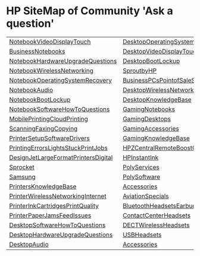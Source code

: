# HP SiteMap of Community 'Ask a question'
||||
| ------------- | ------------- | ------------- |
|<a href="https://h30434.www3.hp.com/t5/forums/postpage/board-id/Display" target="_blank">NotebookVideoDisplayTouch</a>|<a href="https://h30434.www3.hp.com/t5/forums/postpage/board-id/OSandSW" target="_blank">DesktopOperatingSystemsRecovery</a>|<a href="https://h30434.www3.hp.com/t5/forums/postpage/board-id/UC_Platforms" target="_blank">UCPlatforms</a>|
|<a href="https://h30434.www3.hp.com/t5/forums/postpage/board-id/General" target="_blank">BusinessNotebooks</a>|<a href="https://h30434.www3.hp.com/t5/forums/postpage/board-id/TouchSmartPC" target="_blank">DesktopVideoDisplayTouch</a>|<a href="https://h30434.www3.hp.com/t5/forums/postpage/board-id/Desk_IP_Conference_Phones" target="_blank">DeskIPConferencePhones</a>|
|<a href="https://h30434.www3.hp.com/t5/forums/postpage/board-id/Hardware" target="_blank">NotebookHardwareUpgradeQuestions</a>|<a href="https://h30434.www3.hp.com/t5/forums/postpage/board-id/lockups" target="_blank">DesktopBootLockup</a>|<a href="https://h30434.www3.hp.com/t5/forums/postpage/board-id/ATA_VoIP_Adapters" target="_blank">ATAVoIPAdapters</a>|
|<a href="https://h30434.www3.hp.com/t5/forums/postpage/board-id/Internet" target="_blank">NotebookWirelessNetworking</a>|<a href="https://h30434.www3.hp.com/t5/forums/postpage/board-id/Sprout" target="_blank">SproutbyHP</a>|<a href="https://h30434.www3.hp.com/t5/forums/postpage/board-id/USB_Bluetooth_Speakerphones" target="_blank">USBBluetoothSpeakerphones</a>|
|<a href="https://h30434.www3.hp.com/t5/forums/postpage/board-id/OS" target="_blank">NotebookOperatingSystemRecovery</a>|<a href="https://h30434.www3.hp.com/t5/forums/postpage/board-id/Business-PC-Workstation-POS" target="_blank">BusinessPCsPointofSaleSystems</a>|<a href="https://h30434.www3.hp.com/t5/forums/postpage/board-id/PSTN" target="_blank">PSTN</a>|
|<a href="https://h30434.www3.hp.com/t5/forums/postpage/board-id/Sound" target="_blank">NotebookAudio</a>|<a href="https://h30434.www3.hp.com/t5/forums/postpage/board-id/DesktopWirelessNetworking" target="_blank">DesktopWirelessNetworking</a>|<a href="https://h30434.www3.hp.com/t5/forums/postpage/board-id/Wireless_Phone_Solutions" target="_blank">WirelessPhoneSolutions</a>|
|<a href="https://h30434.www3.hp.com/t5/forums/postpage/board-id/Laptop-Freeze" target="_blank">NotebookBootLockup</a>|<a href="https://h30434.www3.hp.com/t5/forums/postpage/board-id/desktop-knowledge-base" target="_blank">DesktopKnowledgeBase</a>|<a href="https://h30434.www3.hp.com/t5/forums/postpage/board-id/Video_Conferencing_Accessories" target="_blank">AccessoriesCameras</a>|
|<a href="https://h30434.www3.hp.com/t5/forums/postpage/board-id/Recovery" target="_blank">NotebookSoftwareHowToQuestions</a>|<a href="https://h30434.www3.hp.com/t5/forums/postpage/board-id/GamingNotebooks" target="_blank">GamingNotebooks</a>|<a href="https://h30434.www3.hp.com/t5/forums/postpage/board-id/Meeting_Room_Solutions" target="_blank">MeetingRoomSolutions</a>|
|<a href="https://h30434.www3.hp.com/t5/forums/postpage/board-id/Photo" target="_blank">MobilePrintingCloudPrinting</a>|<a href="https://h30434.www3.hp.com/t5/forums/postpage/board-id/GamingDesktops" target="_blank">GamingDesktops</a>|<a href="https://h30434.www3.hp.com/t5/forums/postpage/board-id/Webcams" target="_blank">Webcams</a>|
|<a href="https://h30434.www3.hp.com/t5/forums/postpage/board-id/Scan" target="_blank">ScanningFaxingCopying</a>|<a href="https://h30434.www3.hp.com/t5/forums/postpage/board-id/GamingAccessories" target="_blank">GamingAccessories</a>|<a href="https://h30434.www3.hp.com/t5/forums/postpage/board-id/Collaboration_Conferencing_Platforms" target="_blank">CollaborationConferencePlatforms</a>|
|<a href="https://h30434.www3.hp.com/t5/forums/postpage/board-id/Software" target="_blank">PrinterSetupSoftwareDrivers</a>|<a href="https://h30434.www3.hp.com/t5/forums/postpage/board-id/gaming-knowledge-base" target="_blank">GamingKnowledgeBase</a>|<a href="https://h30434.www3.hp.com/t5/forums/postpage/board-id/Chinese" target="_blank">Chinese%E4%B8%AD%E6%96%87</a>|
|<a href="https://h30434.www3.hp.com/t5/forums/postpage/board-id/PostPrint" target="_blank">PrintingErrorsLightsStuckPrintJobs</a>|<a href="https://h30434.www3.hp.com/t5/forums/postpage/board-id/RGS" target="_blank">HPZCentralRemoteBoostConnect</a>|<a href="https://h30434.www3.hp.com/t5/forums/postpage/board-id/VIP" target="_blank">InnerCircle</a>|
|<a href="https://h30434.www3.hp.com/t5/forums/postpage/board-id/DesignJet-LargeFormat-DigitalPress" target="_blank">DesignJetLargeFormatPrintersDigital</a>|<a href="https://h30434.www3.hp.com/t5/forums/postpage/board-id/instantink" target="_blank">HPInstantInk</a>|<a href="https://h30434.www3.hp.com/t5/forums/postpage/board-id/meetexperts" target="_blank">MeettheExperts</a>|
|<a href="https://h30434.www3.hp.com/t5/forums/postpage/board-id/sprocket" target="_blank">Sprocket</a>|<a href="https://h30434.www3.hp.com/t5/forums/postpage/board-id/Poly_Services" target="_blank">PolyServices</a>|<a href="https://h30434.www3.hp.com/t5/forums/postpage/board-id/expertevents" target="_blank">InsiderNewsEvents</a>|
|<a href="https://h30434.www3.hp.com/t5/forums/postpage/board-id/Samsung" target="_blank">Samsung</a>|<a href="https://h30434.www3.hp.com/t5/forums/postpage/board-id/Poly_Software" target="_blank">PolySoftware</a>|<a href="https://h30434.www3.hp.com/t5/forums/postpage/board-id/Training_and_Tech_Briefings" target="_blank">TechnicalBriefingsTrainingMaterial</a>|
|<a href="https://h30434.www3.hp.com/t5/forums/postpage/board-id/printers-knowledge-base" target="_blank">PrintersKnowledgeBase</a>|<a href="https://h30434.www3.hp.com/t5/forums/postpage/board-id/Headset_Accessories" target="_blank">Accessories</a>|<a href="https://h30434.www3.hp.com/t5/forums/postpage/board-id/ideas" target="_blank">Ideassuggestions</a>|
|<a href="https://h30434.www3.hp.com/t5/forums/postpage/board-id/Printer-Wireless-Networking-and-Internet" target="_blank">PrinterWirelessNetworkingInternet</a>|<a href="https://h30434.www3.hp.com/t5/forums/postpage/board-id/Aviation_and_Specials" target="_blank">AviationSpecials</a>|<a href="https://h30434.www3.hp.com/t5/forums/postpage/board-id/meetteam" target="_blank">MeetHPTeam</a>|
|<a href="https://h30434.www3.hp.com/t5/forums/postpage/board-id/Printer-Ink-Cartridges-and-Print-Quality" target="_blank">PrinterInkCartridgesPrintQuality</a>|<a href="https://h30434.www3.hp.com/t5/forums/postpage/board-id/Bluetooth_Headsets" target="_blank">BluetoothHeadsetsEarbuds</a>|<a href="https://h30434.www3.hp.com/t5/forums/postpage/board-id/guidelines" target="_blank">GuidelinesBestPractices</a>|
|<a href="https://h30434.www3.hp.com/t5/forums/postpage/board-id/Printer-Paper-Jams-and-Feed-Issues" target="_blank">PrinterPaperJamsFeedIssues</a>|<a href="https://h30434.www3.hp.com/t5/forums/postpage/board-id/Call_Center_Headsets" target="_blank">ContactCenterHeadsets</a>|<a href="https://h30434.www3.hp.com/t5/forums/postpage/board-id/expertportal" target="_blank">ExpertPortal</a>|
|<a href="https://h30434.www3.hp.com/t5/forums/postpage/board-id/DesktopQA" target="_blank">DesktopSoftwareHowToQuestions</a>|<a href="https://h30434.www3.hp.com/t5/forums/postpage/board-id/DECT_Wireless_Headsets" target="_blank">DECTWirelessHeadsets</a>|<a href="https://h30434.www3.hp.com/t5/forums/postpage/board-id/Hello" target="_blank">FirstTimeHereLearnHowtoPost</a>|
|<a href="https://h30434.www3.hp.com/t5/forums/postpage/board-id/HardwareDPC" target="_blank">DesktopHardwareUpgradeQuestions</a>|<a href="https://h30434.www3.hp.com/t5/forums/postpage/board-id/USB_Headsets" target="_blank">USBHeadsets</a>|<a href="https://h30434.www3.hp.com/t5/forums/postpage/board-id/Bestof" target="_blank">CommunityBlog</a>|
|<a href="https://h30434.www3.hp.com/t5/forums/postpage/board-id/Monitor" target="_blank">DesktopAudio</a>|<a href="https://h30434.www3.hp.com/t5/forums/postpage/board-id/Phone_Accessories" target="_blank">Accessories</a>||
